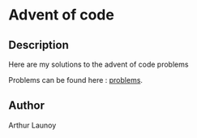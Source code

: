 # Advent of code

## Description

Here are my solutions to the advent of code problems

Problems can be found here : [problems](https://adventofcode.com/).

## Author

Arthur Launoy